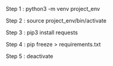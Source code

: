 Step 1 :  python3 -m venv project_env

Step 2 :  source project_env/bin/activate

Step 3 : pip3 install requests

Step 4 : pip freeze > requirements.txt  

Step 5 : deactivate



